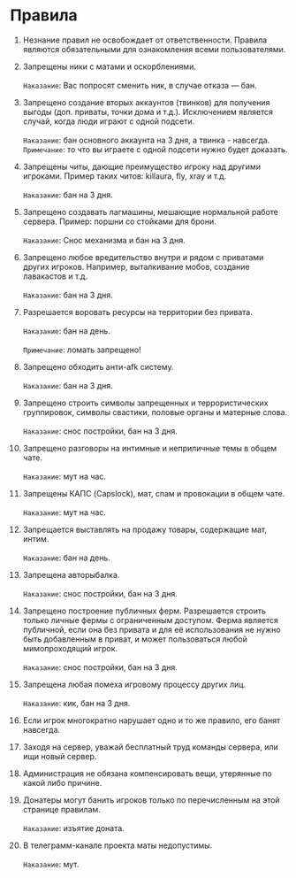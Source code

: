 # Правила

1. Незнание правил не освобождает от ответственности. Правила являются обязательными для ознакомления всеми пользователями.

1. Запрещены ники с матами и оскорблениями.
<br></br>`Наказание`: Вас попросят сменить ник, в случае отказа — бан.

1. Запрещено создание вторых аккаунтов (твинков) для получения выгоды (доп. приваты, точки дома и т.д.). Исключением является случай, когда люди играют с одной подсети.
<br></br>`Наказание`: бан основного аккаунта на 3 дня, а твинка - навсегда. `Примечание`: то что вы играете с одной подсети нужно будет доказать.

1. Запрещены читы, дающие преимущество игроку над другими игроками. Пример таких читов: killaura, fly, xray и т.д.
<br></br>`Наказание`: бан на 3 дня.

1. Запрещено создавать лагмашины, мешающие нормальной работе сервера. Пример: поршни со стойками для брони.
<br></br>`Наказание`: Снос механизма и бан на 3 дня.

1. Запрещено любое вредительство внутри и рядом с приватами других игроков. Например, выталкивание мобов, создание лавакастов и т.д.
<br></br>`Наказание`: бан на 3 дня.

1. Разрешается воровать ресурсы на территории без привата.
<br></br>`Наказание`: бан на день.
<br></br>`Примечание`: ломать запрещено!

1. Запрещено обходить анти-afk систему.
<br></br>`Наказание`: бан на 3 дня.

1. Запрещено строить символы запрещенных и террористических группировок, символы свастики, половые органы и матерные слова.
<br></br>`Наказание`: снос постройки, бан на 3 дня.

1. Запрещено разговоры на интимные и неприличные темы в общем чате.
<br></br>`Наказание`: мут на час.

1. Запрещены КАПС (Capslock), мат, спам и провокации в общем чате.
<br></br>`Наказание`: мут на час.

1. Запрещается выставлять на продажу товары, содержащие мат, интим.
<br></br>`Наказание`: бан на день.

1. Запрещена авторыбалка.
<br></br>`Наказание`: снос постройки, бан на 3 дня.

1. Запрещено построение публичных ферм. Разрешается строить только личные фермы с ограниченным доступом.
Ферма является публичной, если она без привата и для её использования не нужно быть добавленным в приват, и может пользоваться любой мимопроходящий игрок.
<br></br>`Наказание`: снос постройки, бан на 3 дня.

1. Запрещена любая помеха игровому процессу других лиц.
<br></br>`Наказание`: кик, бан на 3 дня.

1. Если игрок многократно нарушает одно и то же правило, его банят навсегда.

1. Заходя на сервер, уважай бесплатный труд команды сервера, или ищи новый сервер.

1. Администрация не обязана компенсировать вещи, утерянные по какой либо причине.

1. Донатеры могут банить игроков только по перечисленным на этой странице правилам.
<br></br>`Наказание`: изъятие доната.

1. В телеграмм-канале проекта маты недопустимы.
<br></br>`Наказание`: мут.